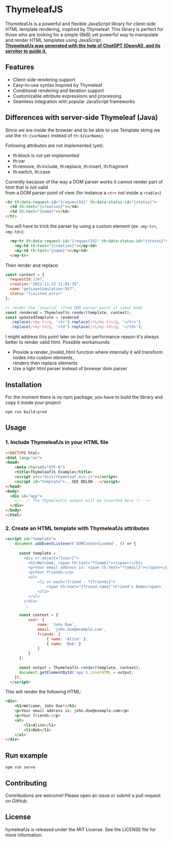 # ThymeleafJS 

ThymeleafJs is a powerful and flexible JavaScript library for client-side HTML template rendering, inspired by Thymeleaf. 
This library is perfect for those who are looking for a simple (8kB) yet powerful way to manipulate and render HTML templates using JavaScript.  
<ins>**ThymeleafJs was generated with the help of ChatGPT (OpenAI), and its servitor to guide it.**<ins>

## Features

- Client-side rendering support
- Easy-to-use syntax inspired by Thymeleaf
- Conditional rendering and iteration support
- Customizable attribute expressions and processing
- Seamless integration with popular JavaScript frameworks

## Differences with server-side Thymeleaf (Java)  

Since we are inside the browser and to be able to use Template string we use the `th:{varName}` instead of `th:${varName}`.

Following attributes are not implemented (yet):  

- th:block is not yet implemented 
- th:var
- th:remove, th:include, th:replace, th:insert, th:fragment
- th:switch, th:case

Currently because of the way a DOM parser works it cannot render part of html that is not valid  
from a DOM parser point of view (for instance a `<tr>` not inside a `<table>`)

``` html
<tr th:data-request-id="{requestId}" th:data-status-id="{status}">
  <td th:text="{creation}"></td>
  <td th:text="{name}"></td>
</tr>
```
You will have to trick the parser by using a custom element (ex: `<my-tr>`, `<my-td>`):  

``` html
  <my-tr th:data-request-id="{requestId}" th:data-status-id="{status}">
    <my-td th:text="{creation}"></my-td>
    <my-td th:text="{name}"></my-td>
  </my-tr>
```

Then render and replace:  

``` javascript
const context = {
  requestId:1367,
  creation:"2022-11-23 11:01:35",
  name:"getLoanSimulation:957",
  status:"finished_error"
};

// render the 'invalid' (from DOM parser point of view) html
const rendered = ThymeleafJs.render(template, context);
const updatedTemplate = rendered
  .replace(/<my-tr/g, '<tr').replace(/<\/my-tr>/g, '</tr>')
  .replace(/<my-td/g, '<td').replace(/<\/my-td>/g, '</td>');

```

I might address this point later on but for performance reason it's always better to render valid html.
Possible workarounds:

- Provide a render_invalid_html function where internally it will transform nodes into custom elements,  
renders then replace elements
- Use a light html parser instead of browser dom parser

## Installation

For the moment there is no npm package, you have to build the library and copy it inside your project:  

`npm run build:prod`

## Usage  

### 1. Include ThymeleafJs in your HTML file

``` html
<!DOCTYPE html>
<html lang="en">
<head>
    <meta charset="UTF-8">
    <title>ThymeleafJs Example</title>
    <script src="dist/thymeleaf.min.js"></script>
    <script id="template">...SEE BELOW...</script>
</head>
<body>
  <div id="app">
    <!-- !! The ThymeleafJs output will be inserted here !! -->
  </div>
</body>
</html>
```

### 2. Create an HTML template with ThymeleafJs attributes

``` html
<script id="template">
    document.addEventListener('DOMContentLoaded', () => {
      
      const template = `
        <div vr:object="{user}">
          <h1>Welcome, <span th:text="*{name}"></span>!</h1>
          <p>Your email address is: <span th:text="*{email}"></span></p>
          <p>Your friends:</p>
          <ul>
              <li vr:each="friend : *{friends}">
                  <span th:text="{friend.name}">Friend's Name</span>
              </li>
          </ul>
        </div>
        `;

      const context = {
          user: {
              name: 'John Doe',
              email: 'john.doe@example.com',
              friends: [
                  { name: 'Alice' },
                  { name: 'Bob' }
              ]
          }
      };
      
      const output = ThymeleafJs.render(template, context);
      document.getElementById('app').innerHTML = output;
    });
  </script>
```

This will render the following HTML:  

``` html
<div>
    <h1>Welcome, John Doe!</h1>
    <p>Your email address is: john.doe@example.com</p>
    <p>Your friends:</p>
    <ul>
        <li>Alice</li>
        <li>Bob</li>
    </ul>
</div>
```


## Run example  

`npm run serve`

## Contributing

Contributions are welcome! Please open an issue or submit a pull request on GitHub.

## License  

hymeleafJs is released under the MIT License. See the LICENSE file for more information.




